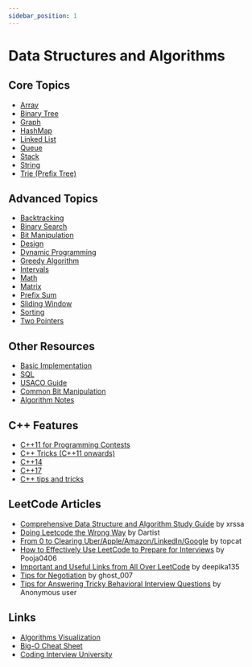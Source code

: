 ```yaml
---
sidebar_position: 1
---
```


# Data Structures and Algorithms

## Core Topics

- [Array](./core/array/)
- [Binary Tree](./core/binary-tree/)
- [Graph](./core/graph/)
- [HashMap](./core/hashmap/)
- [Linked List](./core/linked-list/)
- [Queue](./core/queue/)
- [Stack](./core/stack/)
- [String](./core/string/)
- [Trie (Prefix Tree)](./core/trie/)

## Advanced Topics

- [Backtracking](./advanced/backtracking/)
- [Binary Search](./advanced/binary-search/)
- [Bit Manipulation](./advanced/bit/)
- [Design](./advanced/design/)
- [Dynamic Programming](./advanced/dp/)
- [Greedy Algorithm](./advanced/greedy/)
- [Intervals](./advanced/intervals/)
- [Math](./advanced/math/)
- [Matrix](./advanced/matrix/)
- [Prefix Sum](./advanced/prefix-sum/)
- [Sliding Window](./advanced/sliding-window/)
- [Sorting](./advanced/sorting/)
- [Two Pointers](./advanced/two-pointers/)

## Other Resources

- [Basic Implementation](./resources/basic.md)
- [SQL](./resources/sql.md)
- [USACO Guide](https://usaco.guide/)
- [Common Bit Manipulation](./resources/bit.md)
- [Algorithm Notes](https://web.ntnu.edu.tw/~algo/)

## C++ Features

- [C++11 for Programming Contests](https://codeforces.com/blog/entry/10124)
- [C++ Tricks (C++11 onwards)](https://codeforces.com/blog/entry/15643)
- [C++14](https://codeforces.com/blog/entry/16262)
- [C++17](https://codeforces.com/blog/entry/57729)
- [C++ tips and tricks](https://codeforces.com/blog/entry/74684)

## LeetCode Articles

- [Comprehensive Data Structure and Algorithm Study Guide](https://leetcode.com/discuss/general-discussion/494279/comprehensive-data-structure-and-algorithm-study-guide) by xrssa
- [Doing Leetcode the Wrong Way](https://leetcode.com/discuss/general-discussion/5031884/Doing-Leetcode-the-wrong-way.) by Dartist
- [From 0 to Clearing Uber/Apple/Amazon/LinkedIn/Google](https://leetcode.com/discuss/career/216554/From-0-to-clearing-UberAppleAmazonLinkedInGoogle) by topcat
- [How to Effectively Use LeetCode to Prepare for Interviews](https://leetcode.com/discuss/career/449135/How-to-effectively-use-LeetCode-to-prepare-for-interviews!!) by Pooja0406
- [Important and Useful Links from All Over LeetCode](https://leetcode.com/discuss/general-discussion/665604/Important-and-Useful-links-from-all-over-the-LeetCode) by deepika135
- [Tips for Negotiation](https://leetcode.com/discuss/compensation/1767395/Tips-for-Negotiation) by ghost_007
- [Tips for Answering Tricky Behavioral Interview Questions](https://leetcode.com/discuss/interview-experience/1532708/tips-for-answering-few-tricky-behavioural-interview-questions) by Anonymous user

## Links

- [Algorithms Visualization](https://visualgo.net/en)
- [Big-O Cheat Sheet](https://www.bigocheatsheet.com/)
- [Coding Interview University](https://github.com/jwasham/coding-interview-university)

